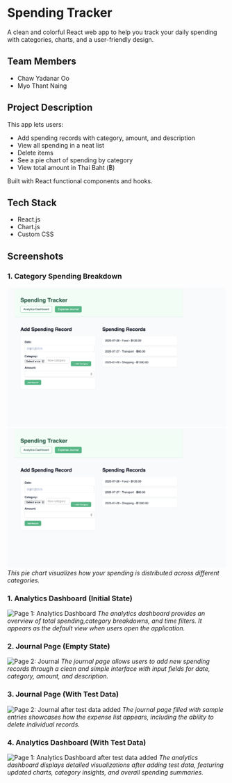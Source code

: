 # Spending Tracker
 
A clean and colorful React web app to help you track your daily spending with categories, charts, and a user-friendly design.
 
##  Team Members
- Chaw Yadanar Oo
- Myo Thant Naing
 
##  Project Description
This app lets users:
- Add spending records with category, amount, and description
- View all spending in a neat list
- Delete items
- See a pie chart of spending by category
- View total amount in Thai Baht (฿)
 
Built with React functional components and hooks.
 
## Tech Stack

- React.js
- Chart.js
- Custom CSS
 
 
##  Screenshots

### 1. Category Spending Breakdown
![Category Breakdown](https://github.com/myoThantNai9/SpendingTrackingApp/blob/main/CategoryTest.png)
![Category Breakdown](https://raw.githubusercontent.com/myoThantNai9/SpendingTrackingApp/main/CategoryTest.png)
*This pie chart visualizes how your spending is distributed across different categories.*
 
### 1. Analytics Dashboard (Initial State)
![Page 1: Analytics Dashboard](<Screenshot 2025-07-28 at 6.45.41 PM.png>)
*The analytics dashboard provides an overview of total spending,category breakdowns, and time filters. It appears as the default view when users open the application.*
 
### 2. Journal Page (Empty State)
![Page 2: Journal](<Screenshot 2025-07-28 at 6.44.19 PM.png>)
*The journal page allows users to add new spending records through a clean and simple interface with input fields for date, category, amount, and description.*
 
### 3. Journal Page (With Test Data)
![Page 2: Journal after test data added](<Screenshot 2025-07-28 at 6.47.50 PM.png>)
*The journal page filled with sample entries showcases how the expense list appears, including the ability to delete individual records.*
 
### 4. Analytics Dashboard (With Test Data)
![Page 1: Analytics Dashboard after test data added](<Screenshot 2025-07-28 at 6.49.12 PM.png>)
*The analytics dashboard displays detailed visualizations after adding test data, featuring updated charts, category insights, and overall spending summaries.*
